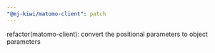```yaml
---
"@mj-kiwi/matomo-client": patch
---
```


refactor(matomo-client): convert the positional parameters to object parameters
